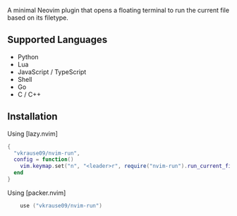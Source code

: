 A minimal Neovim plugin that opens a floating terminal to run the current file based on its filetype.

## Supported Languages

- Python
- Lua
- JavaScript / TypeScript
- Shell
- Go
- C / C++

## Installation

Using [lazy.nvim]

```lua
{
  "vkrause09/nvim-run",
  config = function()
    vim.keymap.set("n", "<leader>r", require("nvim-run").run_current_file, { desc = "Run file in floating terminal" })
  end
}
```

Using [packer.nvim]

```lua
    use ("vkrause09/nvim-run")
